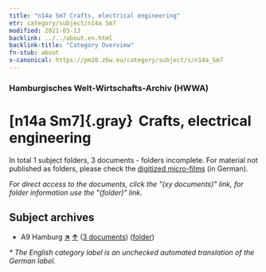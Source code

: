 ```yaml
---
title: "n14a Sm7 Crafts, electrical engineering"
etr: category/subject/n14a Sm7
modified: 2021-03-13
backlink: ../../about.en.html
backlink-title: "Category Overview"
fn-stub: about
x-canonical: https://pm20.zbw.eu/category/subject/s/n14a_Sm7
---
```


### Hamburgisches Welt-Wirtschafts-Archiv (HWWA)
# [n14a Sm7]{.gray}&#8201; Crafts, electrical engineering&#160; 





In total 1 subject folders, 3 documents - folders incomplete.
For material not published as folders, please check the [digitized micro-films](/film/h1_sh.de.html) (in German).

_For direct access to the documents, click the "(xy documents)" link, for folder information use the "(folder)" link._

## Subject archives


- A9 Hamburg [**&nearr;**](../../../geo/i/140905/about.en.html "Hamburg (all folders)") [**&uarr;**](../../../geo/about.en.html#A9 "Country category system") (<a href="https://pm20.zbw.eu/dfgview/sh/140905,145142" title="about: Hamburg : Crafts, electrical engineering" target="_blank">3 documents</a>) ([folder](../../../../folder/sh/1409xx/140905/1451xx/145142/about.en.html))


_* The English category label is an unchecked automated translation of the German label._

